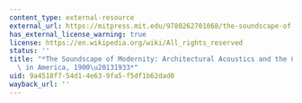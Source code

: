 ```yaml
---
content_type: external-resource
external_url: https://mitpress.mit.edu/9780262701068/the-soundscape-of-modernity/
has_external_license_warning: true
license: https://en.wikipedia.org/wiki/All_rights_reserved
status: ''
title: "*The Soundscape of Modernity: Architectural Acoustics and the Culture of Listening\
  \ in America, 1900\u20131933*"
uid: 9a4518f7-54d1-4e63-9fa5-f5df1b62dad0
wayback_url: ''
---
```

